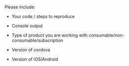 Please include:

- Your code / steps to reproduce

- Console output

- Type of product you are working with consumable/non-consumable/subscription

- Version of cordova

- Version of iOS/Android
